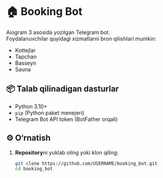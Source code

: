 # 🏠 Booking Bot

Aiogram 3 asosida yozilgan Telegram bot.  
Foydalanuvchilar quyidagi xizmatlarni bron qilishlari mumkin:
- Kottejlar
- Tapchan
- Basseyn
- Sauna

## 📦 Talab qilinadigan dasturlar

- Python 3.10+
- `pip` (Python paket menejeri)
- Telegram Bot API token (BotFather orqali)

## ⚙️ O‘rnatish

1. **Repository**ni yuklab oling yoki klon qiling:
   ```bash
   git clone https://github.com/USERNAME/booking_bot.git
   cd booking_bot

